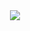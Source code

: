 <div align="center">
  <a href="https://maxreinartz.dev">
    <img src="./assets/BannerRounded100px.png"/>
  </a>
</div>

<!--
<div id="badges" align="center">
  <a href="https://www.youtube.com/@Creeper7689/">
    <img src="https://img.shields.io/badge/YouTube-red?style=for-the-badge&logo=youtube&logoColor=white" alt="Youtube Badge"/>
  </a>
  <a href="https://www.github.com/Creeper76">
    <img src="https://img.shields.io/badge/Github-gray?style=for-the-badge&logo=github&logoColor=white" alt="Github Badge"/>
  </a>
  <a href="https://github.com/Creeper76">
    <img src="https://img.shields.io/badge/Discord-blue?style=for-the-badge&logo=discord&logoColor=white" alt="Discord Badge"/>
  </a>
</div>

---

<h2>:man_technologist: About Me: </h2>
<h3>Languages I know: </h3>
<h4>   <img src="./assets/Java-Dark.svg" width="20" height="20"> Java<h4>
<h4>   <img src="./assets/Python-Dark.svg" width="20" height="20"> Python<h4>
<h4>   <img src="./assets/C.svg" width="20" height="20"> C<h4>

---

<img src="https://github-readme-stats.vercel.app/api?username=maxreinartz&show_icons=true&theme=transparent&title_color=b19bd9&text_color=84ddd9&icon_color=c6dcf5" alt="Max Reinartz's GitHub stats">
<img src="https://github-readme-stats.vercel.app/api/top-langs/?username=maxreinartz&layout=compact&theme=transparent&title_color=b19bd9&text_color=84ddd9&icon_color=c6dcf5" width="355" height="196" alt="Max Reinartz's Top Languages">

---

<h6>Find me on discord @maxr7689</h6>

<!--
**MaxReinartz/maxreinartz** is a ✨ _special_ ✨ repository because its `README.md` (this file) appears on your GitHub profile.

Here are some ideas to get you started:

- 🔭 I’m currently working on ...
- 🌱 I’m currently learning ...
- 👯 I’m looking to collaborate on ...
- 🤔 I’m looking for help with ...
- 💬 Ask me about ...
- 📫 How to reach me: ...
- 😄 Pronouns: ...
- ⚡ Fun fact: ...
-->